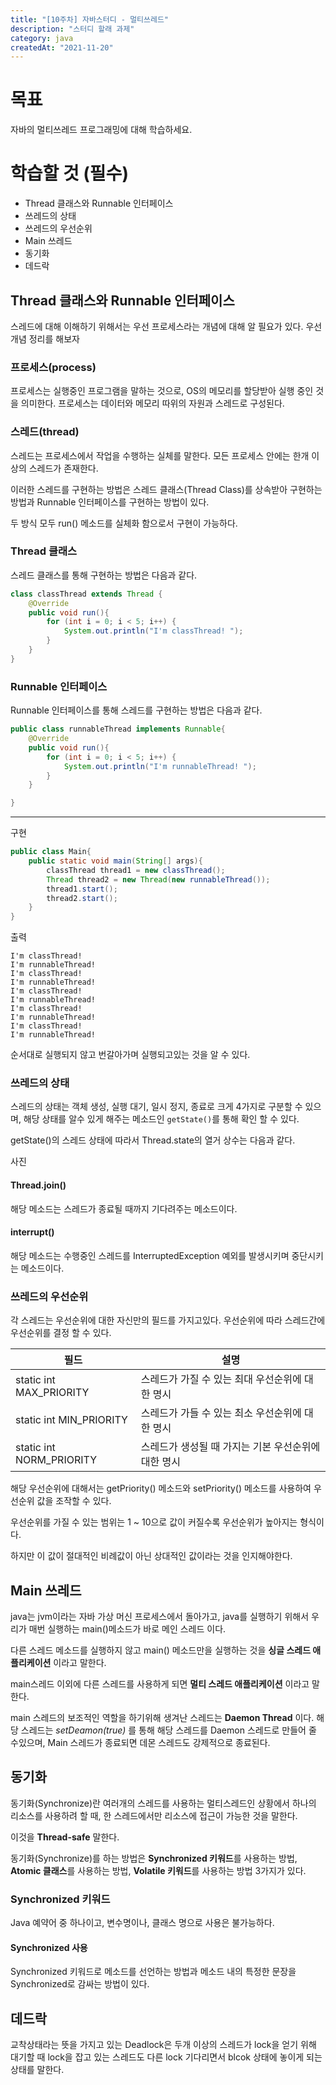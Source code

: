 ```yaml
---
title: "[10주차] 자바스터디 - 멀티쓰레드"
description: "스터디 할래 과제"
category: java
createdAt: "2021-11-20"
---
```


# 목표

자바의 멀티쓰레드 프로그래밍에 대해 학습하세요.

# 학습할 것 (필수)

- Thread 클래스와 Runnable 인터페이스
- 쓰레드의 상태
- 쓰레드의 우선순위
- Main 쓰레드
- 동기화
- 데드락

## Thread 클래스와 Runnable 인터페이스

스레드에 대해 이해하기 위해서는 우선 프로세스라는 개념에 대해 알 필요가 있다.
우선 개념 정리를 해보자

### 프로세스(process)

프로세스는 실행중인 프로그램을 말하는 것으로, OS의 메모리를 할당받아 실행 중인 것을 의미한다.
프로세스는 데이터와 메모리 따위의 자원과 스레드로 구성된다.

### 스레드(thread)

스레드는 프로세스에서 작업을 수행하는 실체를 말한다. 모든 프로세스 안에는 한개 이상의 스레드가 존재한다.

이러한 스레드를 구현하는 방법은 스레드 클래스(Thread Class)를 상속받아 구현하는 방법과 Runnable 인터페이스를 구현하는 방법이 있다.

두 방식 모두 run() 메소드를 실체화 함으로서 구현이 가능하다.

### Thread 클래스

스레드 클래스를 통해 구현하는 방법은 다음과 같다.

```java
class classThread extends Thread {
    @Override
    public void run(){
        for (int i = 0; i < 5; i++) {
            System.out.println("I'm classThread! ");
        }
    }
}
```

### Runnable 인터페이스

Runnable 인터페이스를 통해 스레드를 구현하는 방법은 다음과 같다.

```java
public class runnableThread implements Runnable{
    @Override
    public void run(){
        for (int i = 0; i < 5; i++) {
            System.out.println("I'm runnableThread! ");
        }
    }

}
```

---

구현

```java
public class Main{
    public static void main(String[] args){
        classThread thread1 = new classThread();
        Thread thread2 = new Thread(new runnableThread());
        thread1.start();
        thread2.start();
    }
}
```

출력

```
I'm classThread!
I'm runnableThread!
I'm classThread!
I'm runnableThread!
I'm classThread!
I'm runnableThread!
I'm classThread!
I'm runnableThread!
I'm classThread!
I'm runnableThread!
```

순서대로 실행되지 않고 번갈아가며 실행되고있는 것을 알 수 있다.

### 쓰레드의 상태

스레드의 상태는 객체 생성, 실행 대기, 일시 정지, 종료로 크게 4가지로 구분할 수 있으며, 해당 상태를 알수 있게 해주는 메소드인 `getState()`를 통해 확인 할 수 있다.

getState()의 스레드 상태에 따라서 Thread.state의 열거 상수는 다음과 같다.

사진

#### Thread.join()

해당 메소드는 스레드가 종료될 때까지 기다려주는 메소드이다.

#### interrupt()

해당 메소드는 수행중인 스레드를 InterruptedException 예외를 발생시키며 중단시키는 메소드이다.

### 쓰레드의 우선순위

각 스레드는 우선순위에 대한 자신만의 필드를 가지고있다. 우선순위에 따라 스레드간에 우선순위를 결정 할 수 있다.

| 필드                     | 설명                                                |
| ------------------------ | --------------------------------------------------- |
| static int MAX_PRIORITY  | 스레드가 가질 수 있는 최대 우선순위에 대한 명시     |
| static int MIN_PRIORITY  | 스레드가 가들 수 있는 최소 우선순위에 대한 명시     |
| static int NORM_PRIORITY | 스레드가 생성될 때 가지는 기본 우선순위에 대한 명시 |

해당 우선순위에 대해서는 getPriority() 메소드와 setPriority() 메소드를 사용하여 우선순위 값을 조작할 수 있다.

우선순위를 가질 수 있는 범위는 1 ~ 10으로 값이 커질수록 우선순위가 높아지는 형식이다.

하지만 이 값이 절대적인 비례값이 아닌 상대적인 값이라는 것을 인지해야한다.

## Main 쓰레드

java는 jvm이라는 자바 가상 머신 프로세스에서 돌아가고, java를 실행하기 위해서 우리가 매번 실행하는 main()메소드가 바로 메인 스레드 이다.

다른 스레드 메소드를 실행하지 않고 main() 메소드만을 실행하는 것을 **싱글 스레드 애플리케이션** 이라고 말한다.

main스레드 이외에 다른 스레드를 사용하게 되면 **멀티 스레드 애플리케이션** 이라고 말한다.

main 스레드의 보조적인 역할을 하기위해 생겨난 스레드는 **Daemon Thread** 이다. 해당 스레드는 _setDeamon(true)_ 를 통해 해당 스레드를 Daemon 스레드로 만들어 줄 수있으며, Main 스레드가 종료되면 데몬 스레드도 강제적으로 종료된다.

## 동기화

동기화(Synchronize)란 여러개의 스레드를 사용하는 멀티스레드인 상황에서 하나의 리소스를 사용하려 할 때, 한 스레드에서만 리소스에 접근이 가능한 것을 말한다.

이것을 **Thread-safe** 말한다.

동기화(Synchronize)를 하는 방법은 **Synchronized 키워드**를 사용하는 방법, **Atomic 클래스**를 사용하는 방법, **Volatile 키워드**를 사용하는 방법 3가지가 있다.

### Synchronized 키워드

Java 예약어 중 하나이고, 변수명이나, 클래스 명으로 사용은 불가능하다.

#### Synchronized 사용

Synchronized 키워드로 메소드를 선언하는 방법과 메소드 내의 특정한 문장을 Synchronized로 감싸는 방법이 있다.

## 데드락

교착상태라는 뜻을 가지고 있는 Deadlock은 두개 이상의 스레드가 lock을 얻기 위해 대기할 때 lock을 잡고 있는 스레드도 다른 lock 기다리면서 blcok 상태에 놓이게 되는 상태를 말한다.
